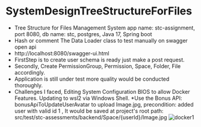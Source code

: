 # SystemDesignTreeStructureForFiles
* Tree Structure for Files Management System app name:  stc-assignment, port 8080, db name: stc, postgres, Java 17, Spring boot
* Hash or comment The Data Loader class to test manually on swagger open api
* http://localhost:8080/swagger-ui.html
* FirstStep is to create user schema is ready just make a post request.
* Secondly, Create PermissionGroup, Permission, Space, Folder, File accordingly.
* Application is still under test more quality would be conducted thoroughly.
* Challenges I faced, Editing System Configuration BIOS to allow Docker Features.
Updating to wsl2 via Windows Shell.
*Use the Bonus API: bonusApiToUpdateUserAvatar to upload Image.jpg, precondition: added user with valid id 1 , It would be saved at project's root path: src/test/stc-assessments/backend/Space/{userId}/Image.jpg
![docker1](https://github.com/mahmoudfawzy9/SystemDesignTreeStructureForFiles/assets/47506233/9df84504-049b-4c7b-89c2-e157e31b54e7)
